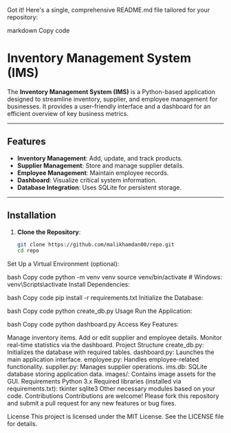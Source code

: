 Got it! Here's a single, comprehensive README.md file tailored for your repository:

markdown
Copy code
# Inventory Management System (IMS)

The **Inventory Management System (IMS)** is a Python-based application designed to streamline inventory, supplier, and employee management for businesses. It provides a user-friendly interface and a dashboard for an efficient overview of key business metrics.

---

## Features

- **Inventory Management**: Add, update, and track products.
- **Supplier Management**: Store and manage supplier details.
- **Employee Management**: Maintain employee records.
- **Dashboard**: Visualize critical system information.
- **Database Integration**: Uses SQLite for persistent storage.

---

## Installation

1. **Clone the Repository**:
   ```bash
   git clone https://github.com/malikhamdan00/repo.git
   cd repo
Set Up a Virtual Environment (optional):

bash
Copy code
python -m venv venv
source venv/bin/activate  # Windows: venv\Scripts\activate
Install Dependencies:

bash
Copy code
pip install -r requirements.txt
Initialize the Database:

bash
Copy code
python create_db.py
Usage
Run the Application:

bash
Copy code
python dashboard.py
Access Key Features:

Manage inventory items.
Add or edit supplier and employee details.
Monitor real-time statistics via the dashboard.
Project Structure
create_db.py: Initializes the database with required tables.
dashboard.py: Launches the main application interface.
employee.py: Handles employee-related functionality.
supplier.py: Manages supplier operations.
ims.db: SQLite database storing application data.
images/: Contains image assets for the GUI.
Requirements
Python 3.x
Required libraries (installed via requirements.txt):
tkinter
sqlite3
Other necessary modules based on your code.
Contributions
Contributions are welcome! Please fork this repository and submit a pull request for any new features or bug fixes.

License
This project is licensed under the MIT License. See the LICENSE file for details.
